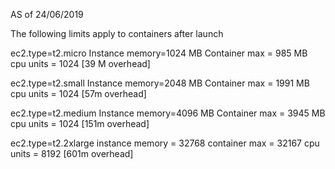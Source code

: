 AS of 24/06/2019

The following limits apply to containers after launch


ec2.type=t2.micro
Instance memory=1024 MB
Container max = 985 MB
cpu units    = 1024
[39 M overhead]

ec2.type=t2.small
Instance memory=2048 MB
Container max = 1991 MB
cpu units    = 1024
[57m overhead]

ec2.type=t2.medium
Instance memory=4096 MB
Container max = 3945 MB
cpu units    = 1024
[151m overhead]


ec2.type=t2.2xlarge
instance memory = 32768
container max = 32167
cpu units = 8192 
[601m overhead]        
